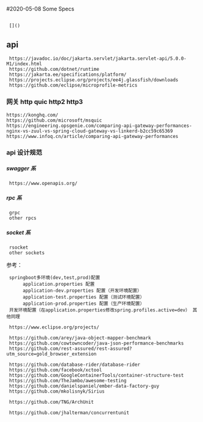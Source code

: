 #2020-05-08  Some Specs

## 
     []()


## api
     https://javadoc.io/doc/jakarta.servlet/jakarta.servlet-api/5.0.0-M1/index.html
     https://github.com/dotnet/runtime
     https://jakarta.ee/specifications/platform/
     https://projects.eclipse.org/projects/ee4j.glassfish/downloads
     https://github.com/eclipse/microprofile-metrics
     


###  网关 http quic http2 http3
    https://konghq.com/
    https://github.com/microsoft/msquic
    https://engineering.opsgenie.com/comparing-api-gateway-performances-nginx-vs-zuul-vs-spring-cloud-gateway-vs-linkerd-b2cc59c65369
    https://www.infoq.cn/article/comparing-api-gateway-performances


### api 设计规范

##### swagger 系     
     https://www.openapis.org/

##### rpc 系
     grpc
     other rpcs

##### socket 系    
     rsocket
     other sockets



参考：
    []()

     springboot多环境(dev,test,prod)配置
          application.properties 配置
          application-dev.properties 配置（开发环境配置）
          application-test.properties 配置（测试环境配置）
          application-prod.properties 配置（生产环境配置）
     开发环境配置（在application.properties修改spring.profiles.active=dev） 其他同理   

     https://www.eclipse.org/projects/

     https://github.com/arey/java-object-mapper-benchmark
     https://github.com/cowtowncoder/java-json-performance-benchmarks
     https://github.com/rest-assured/rest-assured?utm_source=gold_browser_extension

     https://github.com/database-rider/database-rider
     https://github.com/facebook/xctool
     https://github.com/GoogleContainerTools/container-structure-test
     https://github.com/TheJambo/awesome-testing
     https://github.com/danielspaniel/ember-data-factory-guy
     https://github.com/mkolisnyk/Sirius

     https://github.com/TNG/ArchUnit

     https://github.com/jhalterman/concurrentunit
     